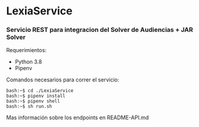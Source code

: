 # LexiaService

### Servicio REST para integracion del Solver de Audiencias + JAR Solver

Requerimientos:
* Python 3.8
* Pipenv

Comandos necesarios para correr el servicio:

```console
bash:~$ cd ./LexiaService
bash:~$ pipenv install
bash:~$ pipenv shell
bash:~$ sh run.sh
```

Mas información sobre los endpoints en README-API.md
